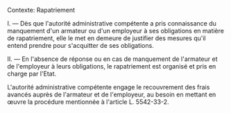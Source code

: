 Contexte: Rapatriement

I. — Dès que l'autorité administrative compétente a pris connaissance du manquement d'un armateur ou d'un employeur à ses obligations en matière de rapatriement, elle le met en demeure de justifier des mesures qu'il entend prendre pour s'acquitter de ses obligations.

II. — En l'absence de réponse ou en cas de manquement de l'armateur et de l'employeur à leurs obligations, le rapatriement est organisé et pris en charge par l'Etat.

L'autorité administrative compétente engage le recouvrement des frais avancés auprès de l'armateur et de l'employeur, au besoin en mettant en œuvre la procédure mentionnée à l'article L. 5542-33-2.
